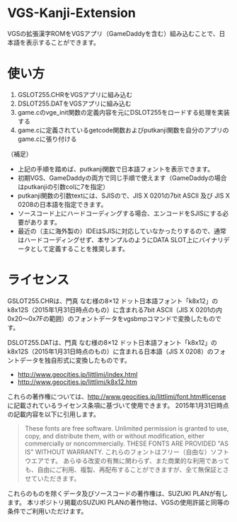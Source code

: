 # VGS-Kanji-Extension
VGSの拡張漢字ROMをVGSアプリ（GameDaddyを含む）組み込むことで、日本語を表示することができます。

# 使い方
1. GSLOT255.CHRをVGSアプリに組み込む
2. DSLOT255.DATをVGSアプリに組み込む
3. game.cのvge_init関数の定義内容を元にDSLOT255をロードする処理を実装する
4. game.cに定義されているgetcode関数およびputkanji関数を自分のアプリのgame.cに張り付ける

（補足）
- 上記の手順を踏めば、putkanji関数で日本語フォントを表示できます。
- 初期VGS、GameDaddyの両方で同じ手順で使えます（GameDaddyの場合はputkanjiの引数colに7を指定）
- putkanji関数の引数textには、SJISので、JIS X 0201の7bit ASCII 及び JIS X 0208の日本語を指定できます。
- ソースコード上にハードコーディングする場合、エンコードをSJISにする必要があります。
- 最近の（主に海外製の）IDEはSJISに対応していなかったりするので、通常はハードコーディングせず、本サンプルのようにDATA SLOT上にバイナリデータとして定義することを推奨します。

# ライセンス
GSLOT255.CHRは、門真 なむ様の8×12 ドット日本語フォント「k8x12」のk8x12S（2015年1月31日時点のもの）に含まれる7bit ASCII（JIS X 0201の内0x20～0x7Fの範囲）のフォントデータをvgsbmpコマンドで変換したものです。

DSLOT255.DATは、門真 なむ様の8×12 ドット日本語フォント「k8x12」のk8x12S（2015年1月31日時点のもの）に含まれる日本語（JIS X 0208）のフォントデータを独自形式に変換したものです。
- http://www.geocities.jp/littlimi/index.html
- http://www.geocities.jp/littlimi/k8x12.htm

これらの著作権については、http://www.geocities.jp/littlimi/font.htm#license に記載されているライセンス条項に基づいて使用できます。
2015年1月31日時点の記載内容を以下に引用します。
> These fonts are free software.
> Unlimited permission is granted to use, copy, and distribute them, with or without modification, either commercially or noncommercially.
> THESE FONTS ARE PROVIDED "AS IS" WITHOUT WARRANTY.
> これらのフォントはフリー（自由な）ソフトウエアです。
> あらゆる改変の有無に関わらず、また商業的な利用であっても、自由にご利用、複製、再配布することができますが、全て無保証とさせていただきます。

これらのものを除くデータ及びソースコードの著作権は、SUZUKI PLANが有します。
本リポジトリ掲載のSUZUKI PLANの著作物は、VGSの使用許諾と同等の条件でご利用いただけます。
